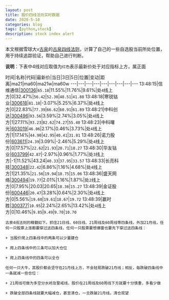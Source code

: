 ```yaml
---
layout: post
title: 股价四线法则实时数据
date: 2020-5-10
categories: blog
tags: [python,stock]
description: stock index alert
---
```



本文根据雪球大v[古泉](https://xueqiu.com/u/7148646888)的[古泉四线法则](https://xueqiu.com/7148646888/130498192)，计算了自己的一些自选股当前所处位置，用于持续追踪验证，帮助自己进行判断。

**说明**：下表中4线对应取值为`红色`表示最新价处于对应指标上方，属正面

时间|名称|代码|最新价|当日|3日|5日|位置|变动|距离|ma21|ma60|ma21w|ma60w
---|---|---|---|---|---|---|---|---
13:48:15|信维通信|[300136](https://xueqiu.com/S/SZ300136)|`65.18`|11.55%|11.76%|9.61%|处`4`线上方|0|32.47%|`56.42`|`52.30`|`48.51`|`41.88`
13:48:18|寒锐钴业|[300618](https://xueqiu.com/S/SZ300618)|`81.18`|-3.07%|5.25%|6.37%|处`4`线上方|0|22.83%|`77.39`|`66.62`|`60.91`|`61.89`
13:48:21|中科创达|[300496](https://xueqiu.com/S/SZ300496)|`93.56`|3.59%|2.74%|3.05%|处`4`线上方|1|27.11%|`93.23`|`82.62`|`74.27`|`55.40`
13:48:23|中科曙光|[603019](https://xueqiu.com/S/SH603019)|`46.06`|2.17%|0.46%|3.73%|处`4`线上方|1|17.14%|`44.90`|`42.95`|`40.41`|`31.81`
13:48:26|诺力股份|[603611](https://xueqiu.com/S/SH603611)|`24.39`|3.09%|-2.46%|5.29%|处`4`线上方|0|17.57%|`22.62`|`21.93`|`20.71`|`18.27`
13:48:30|华友钴业|[603799](https://xueqiu.com/S/SH603799)|`42.87`|-2.97%|0.96%|1.77%|处`3`线上方|-1|11.52%|43.24|`40.33`|`37.95`|`33.57`
13:48:33|长亮科技|[300348](https://xueqiu.com/S/SZ300348)|`22.42`|6.86%|1.16%|4.68%|处`4`线上方|1|21.35%|`21.56`|`19.94`|`18.75`|`15.06`
13:48:36|盛天网络|[300494](https://xueqiu.com/S/SZ300494)|`19.77`|2.01%|1.16%|1.87%|处`2`线上方|0|7.95%|20.03|20.65|`18.36`|`15.27`
13:48:39|金证股份|[600446](https://xueqiu.com/S/SH600446)|`20.47`|3.28%|0.64%|2.30%|处`4`线上方|0|5.56%|`19.60`|`19.61`|`18.67`|`19.72`
13:48:39|赢时胜|[300377](https://xueqiu.com/S/SZ300377)|`10.95`|2.24%|2.65%|13.42%|处`4`线上方|0|10.46%|`9.85`|`9.49`|`9.70`|`10.70`

```
古泉4线法则的精髓如下。抓住21日线、60日线、21周线及60周线等四条线，外加21月线，任何一只股票上涨都要穿过这四条线，任何一只股票要想爆雷也要先下穿过这四条线：

+ 当股价爬上四条线中的两条可以少量建仓

+ 爬上四条线中的三条可以加大仓位

+ 爬上四条线中的四条可以全仓

任何一只大牛，其股价都会坚守在21月线上方，不会轻易跌破21月线；相反，每跌破四条线中一条就减一些仓位：

+ 21周线可做为多空分水岭及警戒线，股价在21周线及60周线下方就要十分慎重，多看少做

+ 跌破全部四条线就要大幅减仓，甚至清仓，一旦跌破21月线，清仓观望
```
